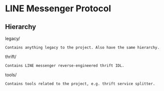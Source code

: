 # LINE Messenger Protocol

## Hierarchy

legacy/

	Contains anything legacy to the project. Also have the same hierarchy.

thrift/

	Contains LINE messenger reverse-engineered thrift IDL.

tools/

	Contains tools related to the project, e.g. thrift service splitter.
